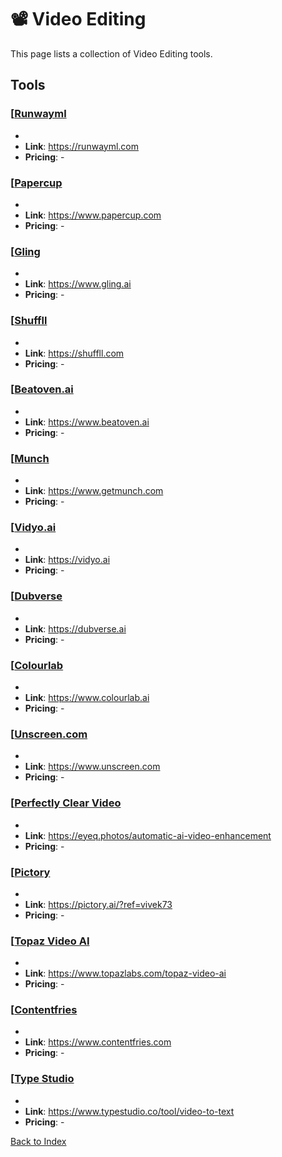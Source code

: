 # 📽️ Video Editing

This page lists a collection of Video Editing tools.

## Tools

### [[Runwayml](https://runwayml.com)
-    
- **Link**: https://runwayml.com
- **Pricing**: -

### [[Papercup](https://www.papercup.com)
-    
- **Link**: https://www.papercup.com
- **Pricing**: -

### [[Gling](https://www.gling.ai)
-    
- **Link**: https://www.gling.ai
- **Pricing**: -

### [[Shuffll](https://shuffll.com)
-    
- **Link**: https://shuffll.com
- **Pricing**: -

### [[Beatoven.ai](https://www.beatoven.ai)
-    
- **Link**: https://www.beatoven.ai
- **Pricing**: -

### [[Munch](https://www.getmunch.com)
-    
- **Link**: https://www.getmunch.com
- **Pricing**: -

### [[Vidyo.ai](https://vidyo.ai)
-    
- **Link**: https://vidyo.ai
- **Pricing**: -

### [[Dubverse](https://dubverse.ai)
-    
- **Link**: https://dubverse.ai
- **Pricing**: -

### [[Colourlab](https://www.colourlab.ai)
-    
- **Link**: https://www.colourlab.ai
- **Pricing**: -

### [[Unscreen.com](https://www.unscreen.com)
-    
- **Link**: https://www.unscreen.com
- **Pricing**: -

### [[Perfectly Clear Video](https://eyeq.photos/automatic-ai-video-enhancement)
-    
- **Link**: https://eyeq.photos/automatic-ai-video-enhancement
- **Pricing**: -

### [[Pictory](https://pictory.ai/?ref=vivek73)
-    
- **Link**: https://pictory.ai/?ref=vivek73
- **Pricing**: -

### [[Topaz Video AI](https://www.topazlabs.com/topaz-video-ai)
-    
- **Link**: https://www.topazlabs.com/topaz-video-ai
- **Pricing**: -

### [[Contentfries](https://www.contentfries.com)
-    
- **Link**: https://www.contentfries.com
- **Pricing**: -

### [[Type Studio](https://www.typestudio.co/tool/video-to-text)
-    
- **Link**: https://www.typestudio.co/tool/video-to-text
- **Pricing**: -


[Back to Index](../README.MD)
